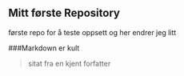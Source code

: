## Mitt første Repository
første repo for å teste oppsett
og her endrer jeg litt

###Markdown er kult

> sitat fra en kjent forfatter 

